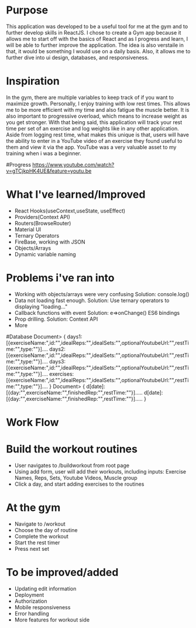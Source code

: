 # Purpose
This application was developed to be a useful tool for me at the gym and to further develop skills in ReactJS. I chose to create a Gym app because it allows me to start off with the basics of React and as I progress and learn, I will be able to further improve the application. The idea is also verstaile in that, it would be something I would use on a daily basis. Also, it allows me to further dive into ui design, databases, and responsiveness.

# Inspiration
In the gym, there are multiple variables to keep track of if you want to maximize growth. Personally, I enjoy training with low rest times. This allows me to be more efficient with my time and also fatigue the muscle better. It is also important to progressive overload, which means to increase weight as you get stronger. With that being said, this application will track your rest time per set of an exercise and log weights like in any other application. Aside from logging rest time, what makes this unique is that, users will have the ability to enter in a YouTube video of an exercise they found useful to them and view it via the app. YouTube was a very valuable asset to my training when i was a beginner.

#Progress
https://www.youtube.com/watch?v=gTCjkpHK4UE&feature=youtu.be

# What I've learned/Improved
* React Hooks(useContext,useState, useEffect)
* Providers(Context API)
* Routers(BrowseRouter)
* Material UI
* Ternary Operators
* FireBase, working with JSON
* Objects/Arrays
* Dynamic variable naming

# Problems i've ran into
* Working with objects/arrays were very confusing Solution: console.log()
* Data not loading fast enough. Solution: Use ternary operators to displaying "loading..."
* Callback functions with event Solution: e=>onChange() ES6 bindings
* Prop drilling. Solution: Context API
* More

#Database
Document>
{
  days1:[{exerciseName:",id:"",idealReps:"",idealSets:"",optionalYoutubeUrl:"",restTime:"",type:""}]....
  days2:[{exerciseName:",id:"",idealReps:"",idealSets:"",optionalYoutubeUrl:"",restTime:"",type:""}]....
  days3:[{exerciseName:",id:"",idealReps:"",idealSets:"",optionalYoutubeUrl:"",restTime:"",type:""}]....
  exercises:[{exerciseName:",id:"",idealReps:"",idealSets:"",optionalYoutubeUrl:"",restTime:"",type:""}]....
}
Document>
{
  d[date]:[{day:"",exerciseName:"",finishedRep:"",restTime:""}].....
  d[date]:[{day:"",exerciseName:"",finishedRep:"",restTime:""}].....
}

# Work Flow
# Build the workout routines
* User navigates to /buildworkout from root page
* Using add form, user will add their workouts, including inputs: Exercise Names, Reps, Sets, Youtube Videos, Muscle group
* Click a day, and start adding exercises to the routines
# At the gym
* Navigate to /workout
* Choose the day of routine
* Complete the workout
* Start the rest timer
* Press next set 

# To be improved/added
* Updating edit information
* Deployment
* Authorization
* Mobile responsiveness
* Error handling
* More features for workout side

